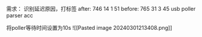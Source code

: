 需求：
识别延迟原因，打标签
after:
746 14 1 51
before:
765 31 3 45
usb poller parser acc

将poller等待时间设置为10s
![[Pasted image 20240301213408.png]]